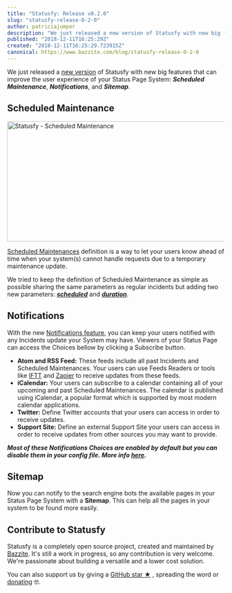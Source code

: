 ```yaml
---
title: "Statusfy: Release v0.2.0"
slug: "statusfy-release-0-2-0"
author: patriciajumper
description: "We just released a new version of Statusfy with new big features that can improve the users/customer experience of your Status Page System: Scheduled Maintenance, Notifications and Sitemap."
published: "2018-12-11T16:25:29Z"
created: "2018-12-11T16:25:29.723915Z"
canonical: https://www.bazzite.com/blog/statusfy-release-0-2-0
---
```


We just released a [new version][github-release] of Statusfy with new big features that can improve the user experience of your Status Page System: ***Scheduled Maintenance***, ***Notifications***, and ***Sitemap***.


## Scheduled Maintenance

<p class="text-center">
  <img src="https://media.bazzite.com/blog/2018/12/statusfy-release-v-0-2-0-scheduled-maintenance-en.jpg" width="879" height="278" class="img-fluid" alt="Statusfy - Scheduled Maintenance" />
</p>

[Scheduled Maintenances][docs-scheduled-maintenance] definition is a way to let your users know ahead of time when your system(s) cannot handle requests due to a temporary maintenance update.

We tried to keep the definition of Scheduled Maintenance as simple as possible sharing the same parameters as regular incidents but adding two new parameters: [***scheduled***][docs-scheduled-maintenance] and [***duration***][docs-scheduled-maintenance].


## Notifications

With the new [Notifications feature][docs-notifications], you can keep your users notified with any Incidents update your System may have. Viewers of your Status Page can access the Choices bellow by clicking a Subscribe button.

- **Atom and RSS Feed:** These feeds include all past Incidents and Scheduled Maintenances. Your users can use Feeds Readers or tools like [IFTT][iftt-rss] and [Zapier][zapier-rss] to receive updates from these feeds.
- **iCalendar:** Your users can subscribe to a calendar containing all of your upcoming and past Scheduled Maintenances. The calendar is published using iCalendar, a popular format which is supported by most modern calendar applications.
- **Twitter:** Define Twitter accounts that your users can access in order to receive updates.
- **Support Site:** Define an external Support Site your users can access in order to receive updates from other sources you may want to provide.

***Most of these Notifications Choices are enabled by default but you can disable them in your config file. More info [here][docs-docs-notifications].***

## Sitemap

Now you can notify to  the search engine bots the available pages in your Status Page System with a **Sitemap**. This can help all the pages in your system to be found more easily.


## Contribute to Statusfy

Statusfy is a completely open source project, created and maintained by [Bazzite][bazzite-home]. It's still a work in progress, so any contribution is very welcome. We're passionate about building a versatile and a lower cost solution.

You can also support us by giving a [GitHub star ★][statusy-github] , spreading the word or [donating][statusfy-sponsoring]  🤓.



[bazzite-home]: https://www.bazzite.com
[statusy-github]: https://github.com/bazzite/statusfy
[statusfy-sponsoring]: https://statusfy.co/support#sponsoring
[docs-scheduled-maintenance]: https://docs.statusfy.co/guide/incidents.html#scheduled-maintenance
[docs-notifications]: https://docs.statusfy.co/guide/notifications.html
[docs-docs-notifications]: https://docs.statusfy.co/config/#notifications
[github-release]: https://github.com/bazzite/statusfy/releases/tag/v0.2.0
[iftt-rss]: https://ifttt.com/feed
[zapier-rss]: https://zapier.com/apps/rss/integrations
